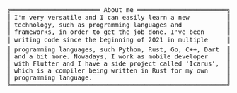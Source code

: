 <pre style="font-family:Menlo,'DejaVu Sans Mono',consolas,'Courier New',monospace">╔════════════════════════ About me ════════════════════════╗ 🤓 <a href="https://drive.google.com/drive/folders/1HEgd8xXOdbcE1ve6Uhzkxa3vlJ06AfjY?usp=share_link">Hícaro Dânrlley</a>                     
║ I&#x27;m very versatile and I can easily learn a new          ║ ├── 🇧🇷 Brazilian                       
║ technology, such as programming languages and            ║ ├── 😉 19 years-old                    
║ frameworks, in order to get the job done. I&#x27;ve been      ║ ├── 🔧 Back-end developer              
║ writing code since the beginning of 2021 in multiple     ║ ├── 📚 Computer Science student at <a href="https://ufal.br/">UFAL</a>
║ programming languages, such Python, Rust, Go, C++, Dart  ║ └── 📇 Contact:                        
║ and a bit more. Nowadays, I work as mobile developer     ║     ├── ✉️: <a href="mailto:hdanrlley1@gmail.com">hdanrlley1@gmail.com</a>        
║ with Flutter and I have a side project called &#x27;Icarus&#x27;,  ║     └── LinkedIn️: <a href="https://www.linkedin.com/in/hicaromiguel/">hicaromiguel</a>         
║ which is a compiler being written in Rust for my own     ║                                        
║ programming language.                                    ║                                        
╚══════════════════════════════════════════════════════════╝                                        
</pre>